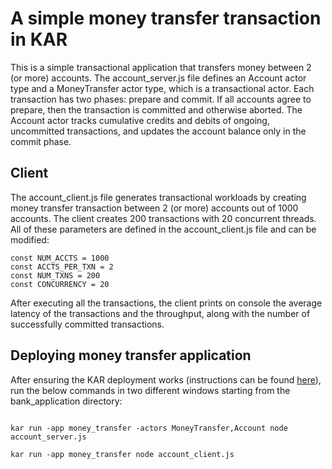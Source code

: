 # A simple money transfer transaction in KAR

This is a simple transactional application that transfers money between 2 (or more) accounts. The account_server.js file defines an Account actor type and a MoneyTransfer actor type, which is a transactional actor. Each transaction has two phases: prepare and commit. If all accounts agree to prepare, then the transaction is committed and otherwise aborted. The Account actor tracks cumulative credits and debits of ongoing, uncommitted transactions, and updates the account balance only in the commit phase. 

## Client
The account_client.js file generates transactional workloads by creating money transfer transaction between 2 (or more) accounts out of 1000 accounts. The client creates 200 transactions with 20 concurrent threads. All of these parameters are defined in the account_client.js file and can be modified:

```
const NUM_ACCTS = 1000
const ACCTS_PER_TXN = 2
const NUM_TXNS = 200
const CONCURRENCY = 20
```

After executing all the transactions, the client prints on console the average latency of the transactions and the throughput, along with the number of successfully committed transactions.

## Deploying money transfer application
After ensuring the KAR deployment works (instructions can be found [here](https://github.com/IBM/kar/blob/main/docs/getting-started.md)), run the below commands in two different windows starting from the bank_application directory:

```

kar run -app money_transfer -actors MoneyTransfer,Account node account_server.js

kar run -app money_transfer node account_client.js 

```